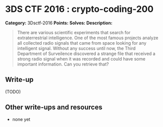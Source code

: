 # 3DS CTF 2016 : crypto-coding-200

**Category:** 3Dsctf-2016
**Points:** 
**Solves:** 
**Description:**

> There are various scientific experiments that search for extraterrestrial intelligence. One of the most famous projects analyze all collected radio signals that came from space looking for any intelligent signal. Without any success until now, the Third Department of Surveilence discovered a strange file that received a strong radio signal when it was recorded and could have some important information. Can you retrieve that?


## Write-up

(TODO)

## Other write-ups and resources

* none yet
